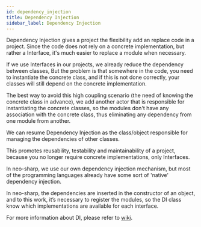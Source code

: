 ```yaml
---
id: dependency_injection
title: Dependency Injection
sidebar_label: Dependency Injection
---
```


Dependency Injection gives a project the flexibility add an replace code in a project. Since the code does not rely on a concrete implementation, but rather a Interface, it's much easier to replace a module when necessary.

If we use Interfaces in our projects, we already reduce the dependency between classes, 
But the problem is that somewhere in the code, you need to instantiate the concrete class, and if this is not done correctly, your classes will still depend on the concrete implementation.

The best way to avoid this high coupling scenario (the need of knowing the concrete class in advance), we add another actor that is responsible for instantiating the concrete classes, so the modules don't have any association with the concrete class, thus eliminating any dependency from one module from another.

We can resume Dependency Injection as the class/object responsible for managing the dependencies of other classes.

This promotes reusability, testability and maintainability of a project, because you no longer require concrete implementations, only Interfaces.

In neo-sharp, we use our own dependency injection mechanism, but most of the programming languages already have some sort of 'native' dependency injection.

In neo-sharp, the dependencies are inserted in the constructor of an object, and to this work, it’s necessary to register the modules, so the DI class know which implementations are available for each interface.

For more information about DI, please refer to [wiki](https://en.wikipedia.org/wiki/Dependency_injection).